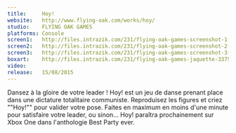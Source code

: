 ```yaml
---
title:     Hoy!
website:   http://www.flying-oak.com/works/hoy/
studio:    FLYING OAK GAMES
platforms: Console
screen1:   http://files.intrazik.com/231/flying-oak-games-screenshot-1-3133-493-20150423-164022.png
screen2:   http://files.intrazik.com/231/flying-oak-games-screenshot-2-3371-493-20150423-164023.jpg
screen3:   http://files.intrazik.com/231/flying-oak-games-screenshot-3-3373-493-20150423-164023.jpg
boxart:    http://files.intrazik.com/231/flying-oak-games-jaquette-3375-493-20150423-164023.pdf
video:     
release:   15/08/2015
---
```


Dansez à la gloire de votre leader ! Hoy! est un jeu de danse prenant place dans une dictature totalitaire communiste. Reproduisez les figures et criez ""Hoy!"" pour valider votre pose. Faites en maximum en moins d'une minute pour satisfaire votre leader, ou sinon... Hoy! paraîtra prochainement sur Xbox One dans l'anthologie Best Party ever.